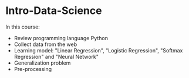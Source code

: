 # Intro-Data-Science
In this course:
 - Review programming language Python
 - Collect data from the web
 - Learning model: "Linear Regression", "Logistic Regression", "Softmax Regression" and "Neural Network"
 - Generalization problem
 - Pre-processing
